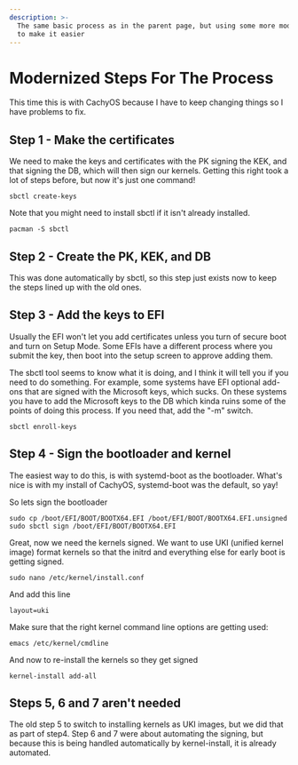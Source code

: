```yaml
---
description: >-
  The same basic process as in the parent page, but using some more modern tools
  to make it easier
---
```


# Modernized Steps For The Process

This time this is with CachyOS because I have to keep changing things so I have problems to fix. &#x20;

## Step 1 - Make the certificates

We need to make the keys and certificates with the PK signing the KEK, and that signing the DB, which will then sign our kernels.  Getting this right took a lot of steps before, but now it's just one command!

```
sbctl create-keys
```

Note that you might need to install sbctl if it isn't already installed. &#x20;

```
pacman -S sbctl
```

## Step 2 - Create the PK, KEK, and DB

This was done automatically by sbctl, so this step just exists now to keep the steps lined up with the old ones. &#x20;

## Step 3 - Add the keys to EFI

Usually the EFI won't let you add certificates unless you turn of secure boot and turn on Setup Mode.  Some EFIs have a different process where you submit the key, then boot into the setup screen to approve adding them. &#x20;

The sbctl tool seems to know what it is doing, and I think it will tell you if you need to do something.  For example, some systems have EFI optional add-ons that are signed with the Microsoft keys, which sucks.  On these systems you have to add the Microsoft keys to the DB which kinda ruins some of the points of doing this process.  If you need that, add the "-m" switch. &#x20;

```
sbctl enroll-keys
```

## Step 4 - Sign the bootloader and kernel

The easiest way to do this, is with systemd-boot as the bootloader.  What's nice is with my install of CachyOS, systemd-boot was the default, so yay! &#x20;

So lets sign the bootloader

```
sudo cp /boot/EFI/BOOT/BOOTX64.EFI /boot/EFI/BOOT/BOOTX64.EFI.unsigned
sudo sbctl sign /boot/EFI/BOOT/BOOTX64.EFI
```

Great, now we need the kernels signed.  We want to use UKI (unified kernel image) format kernels so that the initrd and everything else for early boot is getting signed. &#x20;

```
sudo nano /etc/kernel/install.conf
```

And add this line

```
layout=uki
```

Make sure that the right kernel command line options are getting used:

```
emacs /etc/kernel/cmdline
```

And now to re-install the kernels so they get signed

```
kernel-install add-all
```

## Steps  5, 6 and 7 aren't needed

The old step 5 to switch to installing kernels as UKI images, but we did that as part of step4.  Step 6 and 7 were about automating the signing, but because this is being handled automatically by kernel-install, it is already automated.  &#x20;
